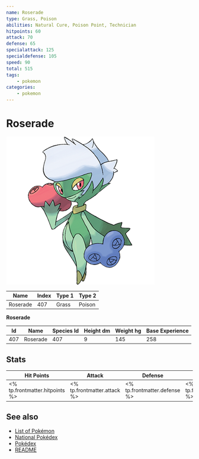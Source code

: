 ```yaml
---
name: Roserade
type: Grass, Poison
abilities: Natural Cure, Poison Point, Technician
hitpoints: 60
attack: 70
defense: 65
specialattack: 125
specialdefense: 105
speed: 90
total: 515
tags:
    - pokemon
categories:
    - pokemon
---
```


# Roserade


![Roserade](images/407.png)

| **Name** | **Index** | **Type 1** | **Type 2** |
|----|----|----|----|
| Roserade | 407 | Grass | Poison  |

**Roserade** 




| **Id** | **Name** | **Species Id** | **Height dm** | **Weight hg** | **Base Experience** |
|--------|----------|----------------|------------|------------|---------------------|
| 407 | Roserade | 407 | 9 | 145 | 258 |



## Stats

| **Hit Points** | **Attack** | **Defense** | **Special Attack** | **Special Defense** | **Speed** | **Total** |
|----------------|------------|-------------|--------------------|---------------------|-----------|-----------|
| <% tp.frontmatter.hitpoints %> | <% tp.frontmatter.attack %> | <% tp.frontmatter.defense %> | <% tp.frontmatter.specialattack %> | <% tp.frontmatter.specialdefense %> | <% tp.frontmatter.speed %> | <% tp.frontmatter.total %> |

## See also

- [List of Pokémon](../pokemon.md)
- [National Pokédex](../national_pokedex.md)
- [Pokédex](../pokedex.md)
- [README](../README.md)
